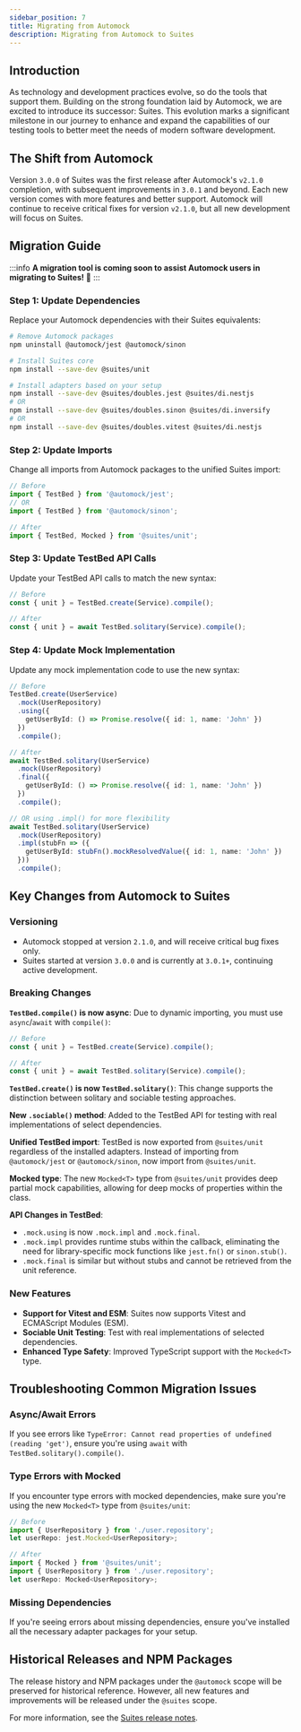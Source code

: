 ```yaml
---
sidebar_position: 7
title: Migrating from Automock
description: Migrating from Automock to Suites
---
```


## Introduction

As technology and development practices evolve, so do the tools that support them. Building on the strong
foundation laid by Automock, we are excited to introduce its successor: Suites.
This evolution marks a significant milestone in our journey to enhance and expand the capabilities of our testing tools
to better meet the needs of modern software development.

## The Shift from Automock

Version `3.0.0` of Suites was the first release after Automock's `v2.1.0` completion, with subsequent improvements in `3.0.1` and beyond. Each new version comes with more features
and better support. Automock will continue to receive critical fixes for version `v2.1.0`, but all new development will focus on Suites.

## Migration Guide

:::info
**A migration tool is coming soon to assist Automock users in migrating to Suites! 🙌**
:::

### Step 1: Update Dependencies

Replace your Automock dependencies with their Suites equivalents:

```bash
# Remove Automock packages
npm uninstall @automock/jest @automock/sinon

# Install Suites core
npm install --save-dev @suites/unit

# Install adapters based on your setup
npm install --save-dev @suites/doubles.jest @suites/di.nestjs
# OR
npm install --save-dev @suites/doubles.sinon @suites/di.inversify
# OR
npm install --save-dev @suites/doubles.vitest @suites/di.nestjs
```

### Step 2: Update Imports

Change all imports from Automock packages to the unified Suites import:

```typescript
// Before
import { TestBed } from '@automock/jest';
// OR
import { TestBed } from '@automock/sinon';

// After
import { TestBed, Mocked } from '@suites/unit';
```

### Step 3: Update TestBed API Calls

Update your TestBed API calls to match the new syntax:

```typescript
// Before
const { unit } = TestBed.create(Service).compile();

// After
const { unit } = await TestBed.solitary(Service).compile();
```

### Step 4: Update Mock Implementation

Update any mock implementation code to use the new syntax:

```typescript
// Before
TestBed.create(UserService)
  .mock(UserRepository)
  .using({
    getUserById: () => Promise.resolve({ id: 1, name: 'John' })
  })
  .compile();

// After
await TestBed.solitary(UserService)
  .mock(UserRepository)
  .final({
    getUserById: () => Promise.resolve({ id: 1, name: 'John' })
  })
  .compile();

// OR using .impl() for more flexibility
await TestBed.solitary(UserService)
  .mock(UserRepository)
  .impl(stubFn => ({
    getUserById: stubFn().mockResolvedValue({ id: 1, name: 'John' })
  }))
  .compile();
```

## Key Changes from Automock to Suites

### Versioning

- Automock stopped at version `2.1.0`, and will receive critical bug fixes only.
- Suites started at version `3.0.0` and is currently at `3.0.1+`, continuing active development.

### Breaking Changes

**`TestBed.compile()` is now async**: Due to dynamic importing, you must use `async`/`await` with `compile()`:

```typescript
// Before
const { unit } = TestBed.create(Service).compile();

// After
const { unit } = await TestBed.solitary(Service).compile();
```

**`TestBed.create()` is now `TestBed.solitary()`**: This change supports the distinction between solitary and sociable testing approaches.

**New `.sociable()` method**: Added to the TestBed API for testing with real implementations of select dependencies.

**Unified TestBed import**: TestBed is now exported from `@suites/unit` regardless of the installed adapters.
Instead of importing from `@automock/jest` or `@automock/sinon`, now import from `@suites/unit`.

**Mocked type**: The new `Mocked<T>` type from `@suites/unit` provides deep partial mock capabilities,
allowing for deep mocks of properties within the class.

**API Changes in TestBed**:
 - `.mock.using` is now `.mock.impl` and `.mock.final`.
 - `.mock.impl` provides runtime stubs within the callback, eliminating the need for library-specific mock functions
    like `jest.fn()` or `sinon.stub()`.
 - `.mock.final` is similar but without stubs and cannot be retrieved from the unit reference.

### New Features

- **Support for Vitest and ESM**: Suites now supports Vitest and ECMAScript Modules (ESM).
- **Sociable Unit Testing**: Test with real implementations of selected dependencies.
- **Enhanced Type Safety**: Improved TypeScript support with the `Mocked<T>` type.

## Troubleshooting Common Migration Issues

### Async/Await Errors

If you see errors like `TypeError: Cannot read properties of undefined (reading 'get')`, ensure you're using `await` with `TestBed.solitary().compile()`.

### Type Errors with Mocked

If you encounter type errors with mocked dependencies, make sure you're using the new `Mocked<T>` type from `@suites/unit`:

```typescript
// Before
import { UserRepository } from './user.repository';
let userRepo: jest.Mocked<UserRepository>;

// After
import { Mocked } from '@suites/unit';
import { UserRepository } from './user.repository';
let userRepo: Mocked<UserRepository>;
```

### Missing Dependencies

If you're seeing errors about missing dependencies, ensure you've installed all the necessary adapter packages for your setup.

## Historical Releases and NPM Packages

The release history and NPM packages under the `@automock` scope will be preserved for historical reference. However, all new features and improvements will be released under the `@suites` scope.

For more information, see the [Suites release notes](https://github.com/suites-dev/suites/releases).
  